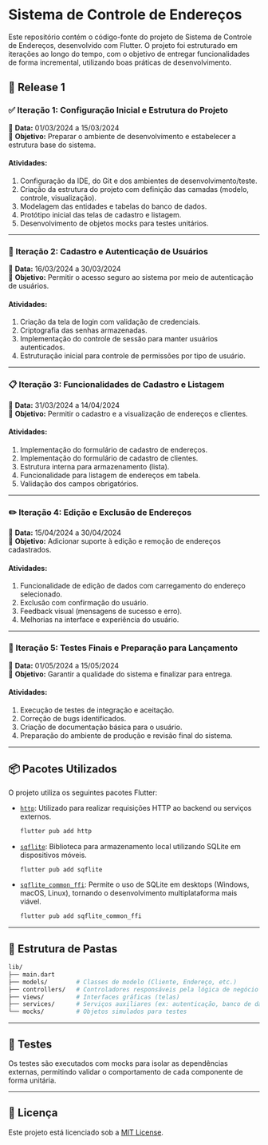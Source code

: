 # Sistema de Controle de Endereços

Este repositório contém o código-fonte do projeto de Sistema de Controle de Endereços, desenvolvido com Flutter. O projeto foi estruturado em iterações ao longo do tempo, com o objetivo de entregar funcionalidades de forma incremental, utilizando boas práticas de desenvolvimento.

## 🔄 Release 1

### ✅ Iteração 1: Configuração Inicial e Estrutura do Projeto
📅 **Data:** 01/03/2024 a 15/03/2024  
🎯 **Objetivo:** Preparar o ambiente de desenvolvimento e estabelecer a estrutura base do sistema.

#### Atividades:
1. Configuração da IDE, do Git e dos ambientes de desenvolvimento/teste.
2. Criação da estrutura do projeto com definição das camadas (modelo, controle, visualização).
3. Modelagem das entidades e tabelas do banco de dados.
4. Protótipo inicial das telas de cadastro e listagem.
5. Desenvolvimento de objetos mocks para testes unitários.

---

### 🔐 Iteração 2: Cadastro e Autenticação de Usuários
📅 **Data:** 16/03/2024 a 30/03/2024  
🎯 **Objetivo:** Permitir o acesso seguro ao sistema por meio de autenticação de usuários.

#### Atividades:
1. Criação da tela de login com validação de credenciais.
2. Criptografia das senhas armazenadas.
3. Implementação do controle de sessão para manter usuários autenticados.
4. Estruturação inicial para controle de permissões por tipo de usuário.

---

### 📋 Iteração 3: Funcionalidades de Cadastro e Listagem
📅 **Data:** 31/03/2024 a 14/04/2024  
🎯 **Objetivo:** Permitir o cadastro e a visualização de endereços e clientes.

#### Atividades:
1. Implementação do formulário de cadastro de endereços.
2. Implementação do formulário de cadastro de clientes.
3. Estrutura interna para armazenamento (lista).
4. Funcionalidade para listagem de endereços em tabela.
5. Validação dos campos obrigatórios.

---

### ✏️ Iteração 4: Edição e Exclusão de Endereços
📅 **Data:** 15/04/2024 a 30/04/2024  
🎯 **Objetivo:** Adicionar suporte à edição e remoção de endereços cadastrados.

#### Atividades:
1. Funcionalidade de edição de dados com carregamento do endereço selecionado.
2. Exclusão com confirmação do usuário.
3. Feedback visual (mensagens de sucesso e erro).
4. Melhorias na interface e experiência do usuário.

---

### 🚀 Iteração 5: Testes Finais e Preparação para Lançamento
📅 **Data:** 01/05/2024 a 15/05/2024  
🎯 **Objetivo:** Garantir a qualidade do sistema e finalizar para entrega.

#### Atividades:
1. Execução de testes de integração e aceitação.
2. Correção de bugs identificados.
3. Criação de documentação básica para o usuário.
4. Preparação do ambiente de produção e revisão final do sistema.

---

## 📦 Pacotes Utilizados

O projeto utiliza os seguintes pacotes Flutter:

- [`http`](https://pub.dev/packages/http): Utilizado para realizar requisições HTTP ao backend ou serviços externos.  
  ```bash
  flutter pub add http
  ```

- [`sqflite`](https://pub.dev/packages/sqflite): Biblioteca para armazenamento local utilizando SQLite em dispositivos móveis.  
  ```bash
  flutter pub add sqflite
  ```

- [`sqflite_common_ffi`](https://pub.dev/packages/sqflite_common_ffi): Permite o uso de SQLite em desktops (Windows, macOS, Linux), tornando o desenvolvimento multiplataforma mais viável.  
  ```bash
  flutter pub add sqflite_common_ffi
  ```

---

## 📁 Estrutura de Pastas

```bash
lib/
├── main.dart
├── models/        # Classes de modelo (Cliente, Endereço, etc.)
├── controllers/   # Controladores responsáveis pela lógica de negócio
├── views/         # Interfaces gráficas (telas)
├── services/      # Serviços auxiliares (ex: autenticação, banco de dados)
└── mocks/         # Objetos simulados para testes
```

---

## 🧪 Testes

Os testes são executados com mocks para isolar as dependências externas, permitindo validar o comportamento de cada componente de forma unitária.

---

## 📝 Licença

Este projeto está licenciado sob a [MIT License](LICENSE).
